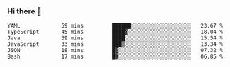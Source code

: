 ### Hi there 👋


<!--START_SECTION:waka-->

```text
YAML             59 mins         ██████░░░░░░░░░░░░░░░░░░░   23.67 %
TypeScript       45 mins         ████▓░░░░░░░░░░░░░░░░░░░░   18.04 %
Java             39 mins         ████░░░░░░░░░░░░░░░░░░░░░   15.54 %
JavaScript       33 mins         ███▒░░░░░░░░░░░░░░░░░░░░░   13.34 %
JSON             18 mins         █▓░░░░░░░░░░░░░░░░░░░░░░░   07.32 %
Bash             17 mins         █▓░░░░░░░░░░░░░░░░░░░░░░░   06.85 %
```

<!--END_SECTION:waka-->

<!--
**ssrahul96/ssrahul96** is a ✨ _special_ ✨ repository because its `README.md` (this file) appears on your GitHub profile.

Here are some ideas to get you started:

- 🔭 I’m currently working on ...
- 🌱 I’m currently learning ...
- 👯 I’m looking to collaborate on ...
- 🤔 I’m looking for help with ...
- 💬 Ask me about ...
- 📫 How to reach me: ...
- 😄 Pronouns: ...
- ⚡ Fun fact: ...
-->
